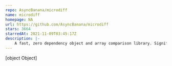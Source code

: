 ```yaml
---
repo: AsyncBanana/microdiff
name: microdiff
homepage: NA
url: https://github.com/AsyncBanana/microdiff
stars: 3664
starredAt: 2021-11-09T03:45:17Z
description: |-
    A fast, zero dependency object and array comparison library. Significantly faster than most other deep comparison libraries and has full TypeScript support.
---
```


[object Object]
